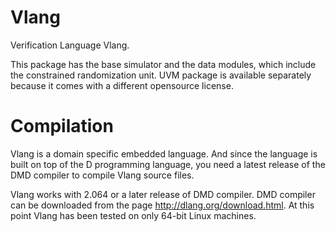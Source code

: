 Vlang
=====
Verification Language Vlang.

This package has the base simulator and the data modules, which include the constrained randomization unit. UVM package is available separately because it comes with a different opensource license.

Compilation
===========
Vlang is a domain specific embedded language. And since the language is built on top of the D programming language, you need a latest release of the DMD compiler to compile Vlang source files.

Vlang works with 2.064 or a later release of DMD compiler. DMD compiler can be downloaded from the page http://dlang.org/download.html. At this point Vlang has been tested on only 64-bit Linux machines.

